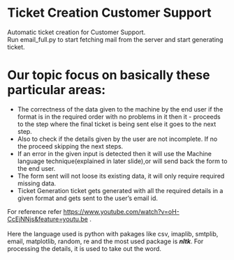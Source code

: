 # Ticket Creation Customer Support
Automatic ticket creation for Customer Support.<br>
Run email_full.py to start fetching mail from the server and start generating ticket.<br>
# Our topic focus on basically these particular areas:
- The correctness of the data given to the machine by the end user if the format is in the required order with no problems in it then it - proceeds to the step where the final ticket is being sent else it goes to the next step.
- Also to check if the details given by the user are not incomplete. If no the proceed skipping the next steps.
- If  an error in the given input is detected then it will use the Machine language technique(explained in later slide),or will send back the form to the end user.
- The form sent will not loose its existing data, it will only require required missing data.
- Ticket Generation ticket gets generated with all the required details in a given format and gets sent to the user’s email id.

For reference refer https://www.youtube.com/watch?v=oH-CcEjNNjs&feature=youtu.be .<br>
<br>
Here the language used is python with pakages like csv, imaplib, smtplib, email, matplotlib, random, re and the most used package is **_nltk_**. For processing the details, it is used to take out the word. 
<br>
